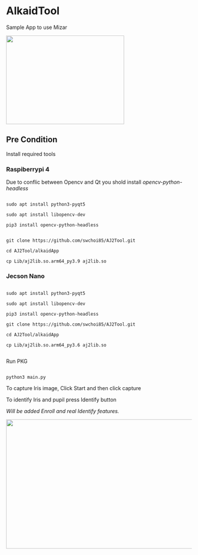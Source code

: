 # AlkaidTool

Sample App to use Mizar

<img src="https://user-images.githubusercontent.com/75821638/185293668-754b29a6-8dca-49df-a3b4-e5ad05025f82.jpg" width="320" height="240">


## Pre Condition

Install required tools

### Raspiberrypi 4

Due to conflic between Opencv and Qt you shold install *opencv-python-headless* 

```

sudo apt install python3-pyqt5

sudo apt install libopencv-dev

pip3 install opencv-python-headless


git clone https://github.com/swchoi85/AJ2Tool.git

cd AJ2Tool/alkaidApp

cp Lib/aj2lib.so.arm64_py3.9 aj2lib.so

```

### Jecson Nano

```

sudo apt install python3-pyqt5

sudo apt install libopencv-dev

pip3 install opencv-python-headless

git clone https://github.com/swchoi85/AJ2Tool.git

cd AJ2Tool/alkaidApp

cp Lib/aj2lib.so.arm64_py3.6 aj2lib.so


```


Run PKG

```

python3 main.py

```

To capture Iris image, Click Start and then click capture

To identify Iris and pupil press Identify button

*Will be added Enroll and real Identify features.*

<img src="https://user-images.githubusercontent.com/75821638/185295669-4edfbeda-dfb6-450f-834e-d94432d20762.jpg" width="600" height="350">
